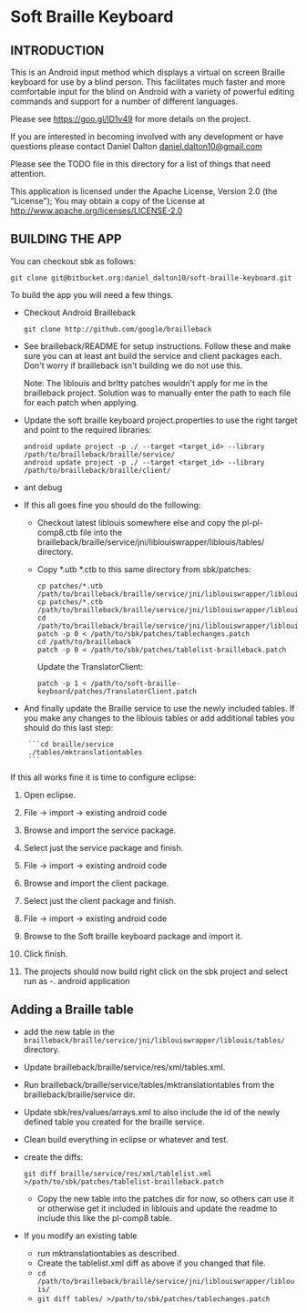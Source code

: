 # Soft Braille Keyboard

## INTRODUCTION

This is an Android input method which displays a virtual on screen Braille keyboard for use by a blind person. This facilitates much faster and more comfortable input for the blind on Android with a variety of powerful editing commands and support for a number of different languages.

Please see https://goo.gl/lD1v49 for more details on the project.

If you are interested in becoming involved with any development or have questions please contact Daniel Dalton <daniel.dalton10@gmail.com>

Please see the TODO file in this directory for a list of things that need attention.

This application is licensed under the Apache License, Version 2.0 (the "License"); You may obtain a copy of the License at http://www.apache.org/licenses/LICENSE-2.0

## BUILDING THE APP ##

You can checkout sbk as follows:

`git clone git@bitbucket.org:daniel_dalton10/soft-braille-keyboard.git`

To build the app you will need a few things.

* Checkout Android Brailleback

	`git clone http://github.com/google/brailleback`

* See brailleback/README for setup instructions. Follow these and make sure you can at least ant build the service and client packages each. Don't worry if brailleback isn't building we do not use this.
	
	Note: The liblouis and brltty patches wouldn't apply for me in the brailleback project. Solution was to manually enter the path to each file for each patch when applying.

* Update the soft braille keyboard project.properties to use the right target and point to the required libraries:
	
	```cd /path/to/soft-braille-keyboard
	android update project -p ./ --target <target_id> --library /path/to/brailleback/braille/service/
	android update project -p ./ --target <target_id> --library /path/to/brailleback/braille/client/
	```

* ant debug

* If this all goes fine you should do the following:

	- Checkout latest liblouis somewhere else and copy the pl-pl-comp8.ctb file into the brailleback/braille/service/jni/liblouiswrapper/liblouis/tables/ directory.

	- Copy *.utb *.ctb to this same directory from sbk/patches:

		```cd /path/to/sbk_checkout
		cp patches/*.utb /path/to/brailleback/braille/service/jni/liblouiswrapper/liblouis/tables/
		cp patches/*.ctb /path/to/brailleback/braille/service/jni/liblouiswrapper/liblouis/tables/
		cd /path/to/brailleback/braille/service/jni/liblouiswrapper/liblouis/
		patch -p 0 < /path/to/sbk/patches/tablechanges.patch
		cd /path/to/brailleback
		patch -p 0 < /path/to/sbk/patches/tablelist-brailleback.patch
		```

 		Update the TranslatorClient:

		`patch -p 1 < /path/to/soft-braille-keyboard/patches/TranslatorClient.patch`

 - And finally update the Braille service to use the newly included tables. If you make any changes to the liblouis tables or add additional tables you should do this last step:

		```cd braille/service
		./tables/mktranslationtables
		```

If this all works fine it is time to configure eclipse:

1. Open eclipse.

2. File -> import -> existing android code

3. Browse and import the service package.

4. Select just the service package and finish.

5. File -> import -> existing android code

6. Browse and import the client package.

7. Select just the client package and finish.

8. File -> import -> existing android code

9. Browse to the Soft braille keyboard package and import it.

10. Click finish.

11. The projects should now build right click on the sbk project and select run as -. android application 

## Adding a Braille table ##

- add the new table in the
	`brailleback/braille/service/jni/liblouiswrapper/liblouis/tables/`
	directory.

- Update brailleback/braille/service/res/xml/tables.xml.

- Run brailleback/braille/service/tables/mktranslationtables from the brailleback/braille/service dir.

- Update sbk/res/values/arrays.xml to also include the id of the newly defined table you created for the braille service.

- Clean build everything in eclipse or whatever and test.

- create the diffs:
	```+ cd /path/to/brailleback
	git diff braille/service/res/xml/tablelist.xml >/path/to/sbk/patches/tablelist-brailleback.patch
	```
	
	+ Copy the new table into the patches dir for now, so others can use it or otherwise get it included in liblouis and update the readme to include this like the pl-comp8 table.

- If you modify an existing table
	+ run mktranslationtables as described.
	+ Create the tablelist.xml diff as above if you changed that file. 
	+ `cd /path/to/brailleback/braille/service/jni/liblouiswrapper/liblouis/`
	+ `git diff tables/ >/path/to/sbk/patches/tablechanges.patch`
